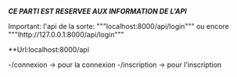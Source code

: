 *******CE PARTI EST RESERVEE AUX INFORMATION DE L'API*******


Important: l'api de la sorte: """localhost:8000/api/login""" ou encore """lhttp://127.0.0.1:8000/api/login"""

**Url:localhost:8000/api

-/connexion -> pour la connexion
-/inscription -> pour l'inscription

